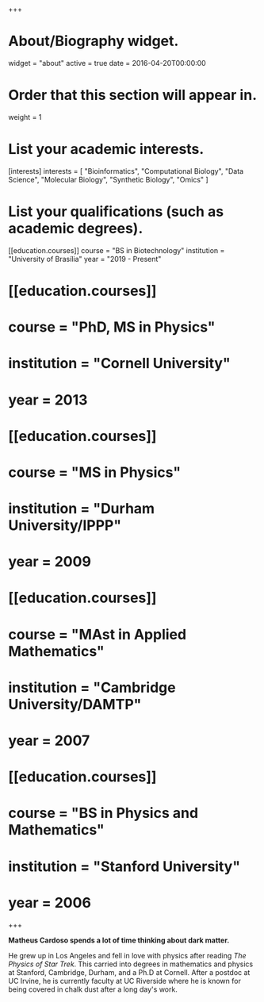 +++
# About/Biography widget.
widget = "about"
active = true
date = 2016-04-20T00:00:00

# Order that this section will appear in.
weight = 1

# List your academic interests.
[interests]
  interests = [
    "Bioinformatics",
    "Computational Biology",
    "Data Science",
    "Molecular Biology",
    "Synthetic Biology",
    "Omics"
  ]

# List your qualifications (such as academic degrees).
[[education.courses]]
  course = "BS in Biotechnology"
  institution = "University of Brasília"
  year = "2019 - Present"

# [[education.courses]]
#   course = "PhD, MS in Physics"
#   institution = "Cornell University"
#   year = 2013

# [[education.courses]]
#   course = "MS in Physics"
#   institution = "Durham University/IPPP"
#   year = 2009

# [[education.courses]]
#   course = "MAst in Applied Mathematics"
#   institution = "Cambridge University/DAMTP"
#   year = 2007

# [[education.courses]]
#   course = "BS in Physics and Mathematics"
#   institution = "Stanford University"
#   year = 2006

+++

**Matheus Cardoso spends a lot of time thinking about dark matter.**

He grew up in Los Angeles and fell in love with physics after reading *The Physics of Star Trek*. This carried into degrees in mathematics and physics at Stanford, Cambridge, Durham, and a Ph.D at Cornell. After a postdoc at UC Irvine, he is currently faculty at UC Riverside where he is known for being covered in chalk dust after a long day's work.
